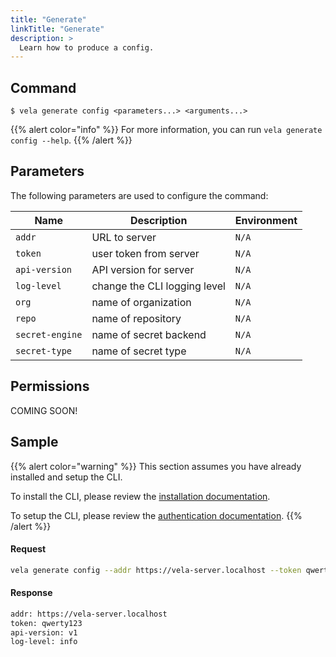 ```yaml
---
title: "Generate"
linkTitle: "Generate"
description: >
  Learn how to produce a config.
---
```


## Command

```
$ vela generate config <parameters...> <arguments...>
```

{{% alert color="info" %}}
For more information, you can run `vela generate config --help`.
{{% /alert %}}

## Parameters

The following parameters are used to configure the command:

| Name            | Description                  | Environment |
| --------------- | ---------------------------- | ----------- |
| `addr`          | URL to server                | `N/A`       |
| `token`         | user token from server       | `N/A`       |
| `api-version`   | API version for server       | `N/A`       |
| `log-level`     | change the CLI logging level | `N/A`       |
| `org`           | name of organization         | `N/A`       |
| `repo`          | name of repository           | `N/A`       |
| `secret-engine` | name of secret backend       | `N/A`       |
| `secret-type`   | name of secret type          | `N/A`       |

## Permissions

COMING SOON!

## Sample

{{% alert color="warning" %}}
This section assumes you have already installed and setup the CLI.

To install the CLI, please review the [installation documentation](/docs/cli/install).

To setup the CLI, please review the [authentication documentation](/docs/cli/authentication).
{{% /alert %}}

#### Request

```sh
vela generate config --addr https://vela-server.localhost --token qwerty123
```

#### Response

```sh
addr: https://vela-server.localhost
token: qwerty123
api-version: v1
log-level: info
```
